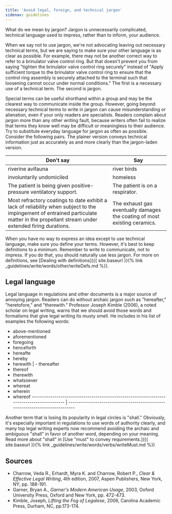```yaml
---
title: 'Avoid legal, foreign, and technical jargon'
sidenav: guidelines
---
```


What do we mean by jargon? Jargon is unnecessarily complicated, technical language used to impress, rather than to inform, your audience.

When we say not to use jargon, we're not advocating leaving out necessary technical terms, but we are saying to make sure your other language is as clear as possible. For example, there may not be another correct way to refer to a brinulator valve control ring. But that doesn't prevent you from saying "tighten the brinulator valve control ring securely" instead of "Apply sufficient torque to the brinulator valve control ring to ensure that the control ring assembly is securely attached to the terminal such that loosening cannot occur under normal conditions." The first is a necessary use of a technical term. The second is jargon.

Special terms can be useful shorthand within a group and may be the clearest way to communicate inside the group. However, going beyond necessary technical terms to write in jargon can cause misunderstanding or alienation, even if your only readers are specialists. Readers complain about jargon more than any other writing fault, because writers often fail to realize that terms they know well may be difficult or meaningless to their audience. Try to substitute everyday language for jargon as often as possible. Consider the following pairs. The plainer version conveys technical information just as accurately as and more clearly than the jargon-laden version.

Don't say                                                                                                                                                                                | Say
---------------------------------------------------------------------------------------------------------------------------------------------------------------------------------------- | -------------------------------------------------------------------------
riverine avifauna                                                                                                                                                                        | river birds
involuntarily undomiciled                                                                                                                                                                | homeless
The patient is being given positive-pressure ventilatory support.                                                                                                                        | The patient is on a respirator.
Most refractory coatings to date exhibit a lack of reliability when subject to the impingement of entrained particulate matter in the propellant stream under extended firing durations. | The exhaust gas eventually damages the coating of most existing ceramics.

When you have no way to express an idea except to use technical language, make sure you define your terms. However, it's best to keep definitions to a minimum. Remember to write to communicate, not to impress. If you do that, you should naturally use less jargon. For more on definitions, see [Dealing with definitions]({{ site.baseurl }}{% link _guidelines/write/words/other/writeDefs.md %}).

## Legal language

Legal language in regulations and other documents is a major source of annoying jargon. Readers can do without archaic jargon such as "hereafter," "heretofore," and "therewith." Professor Joseph Kimble (2006), a noted scholar on legal writing, warns that we should avoid those words and formalisms that give legal writing its musty smell. He includes in his list of examples the following words:

- above-mentioned
- aforementioned
- foregoing
- henceforth
- hereafte
- hereby
- herewith | - thereafter
- thereof
- therewith
- whatsoever
- whereat
- wherein
- whereof ------------------------------------------------------------------------------------------ | -----------------------------------------------------------------------------

Another term that is losing its popularity in legal circles is "shall." Obviously, it's especially important in regulations to use words of authority clearly, and many top legal writing experts now recommend avoiding the archaic and ambiguous "shall" in favor of another word, depending on your meaning. Read more about "shall" in [Use "must" to convey requirements.]({{ site.baseurl }}{% link _guidelines/write/words/verbs/writeMust.md %})

## Sources

- Charrow, Veda R., Erhardt, Myra K. and Charrow, Robert P., _Clear & Effective Legal Writing_, 4th edition, 2007, Aspen Publishers, New York, NY, pp. 188-191.
- Garner, Bryan A., _Garner's Modern American Usage_, 2003, Oxford University Press, Oxford and New York, pp. 472-473.
- Kimble, Joseph, _Lifting the Fog of Legalese_, 2006, Carolina Academic Press, Durham, NC, pp.173-174.
